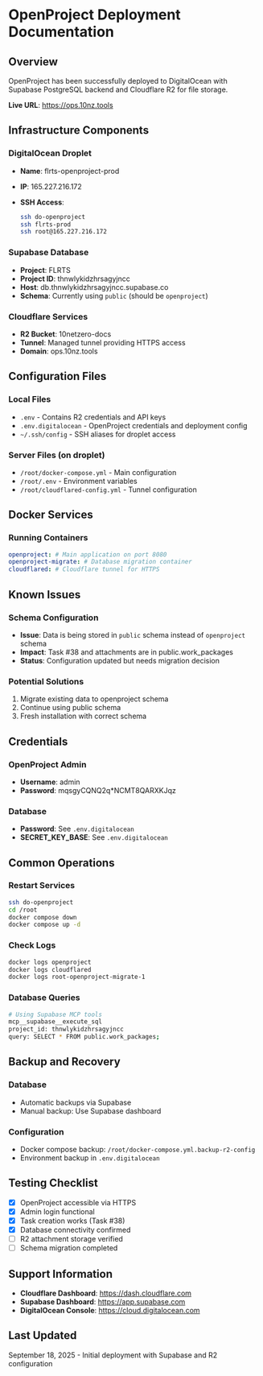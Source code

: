 # OpenProject Deployment Documentation

## Overview

OpenProject has been successfully deployed to DigitalOcean with Supabase
PostgreSQL backend and Cloudflare R2 for file storage.

**Live URL**: <https://ops.10nz.tools>

## Infrastructure Components

### DigitalOcean Droplet

- **Name**: flrts-openproject-prod
- **IP**: 165.227.216.172
- **SSH Access**:

  ```bash
  ssh do-openproject
  ssh flrts-prod
  ssh root@165.227.216.172
  ```

### Supabase Database

- **Project**: FLRTS
- **Project ID**: thnwlykidzhrsagyjncc
- **Host**: db.thnwlykidzhrsagyjncc.supabase.co
- **Schema**: Currently using `public` (should be `openproject`)

### Cloudflare Services

- **R2 Bucket**: 10netzero-docs
- **Tunnel**: Managed tunnel providing HTTPS access
- **Domain**: ops.10nz.tools

## Configuration Files

### Local Files

- `.env` - Contains R2 credentials and API keys
- `.env.digitalocean` - OpenProject credentials and deployment config
- `~/.ssh/config` - SSH aliases for droplet access

### Server Files (on droplet)

- `/root/docker-compose.yml` - Main configuration
- `/root/.env` - Environment variables
- `/root/cloudflared-config.yml` - Tunnel configuration

## Docker Services

### Running Containers

```yaml
openproject: # Main application on port 8080
openproject-migrate: # Database migration container
cloudflared: # Cloudflare tunnel for HTTPS
```

## Known Issues

### Schema Configuration

- **Issue**: Data is being stored in `public` schema instead of `openproject`
  schema
- **Impact**: Task #38 and attachments are in public.work_packages
- **Status**: Configuration updated but needs migration decision

### Potential Solutions

1. Migrate existing data to openproject schema
2. Continue using public schema
3. Fresh installation with correct schema

## Credentials

### OpenProject Admin

- **Username**: admin
- **Password**: mqsgyCQNQ2q\*NCMT8QARXKJqz

### Database

- **Password**: See `.env.digitalocean`
- **SECRET_KEY_BASE**: See `.env.digitalocean`

## Common Operations

### Restart Services

```bash
ssh do-openproject
cd /root
docker compose down
docker compose up -d
```

### Check Logs

```bash
docker logs openproject
docker logs cloudflared
docker logs root-openproject-migrate-1
```

### Database Queries

```bash
# Using Supabase MCP tools
mcp__supabase__execute_sql
project_id: thnwlykidzhrsagyjncc
query: SELECT * FROM public.work_packages;
```

## Backup and Recovery

### Database

- Automatic backups via Supabase
- Manual backup: Use Supabase dashboard

### Configuration

- Docker compose backup: `/root/docker-compose.yml.backup-r2-config`
- Environment backup in `.env.digitalocean`

## Testing Checklist

- [x] OpenProject accessible via HTTPS
- [x] Admin login functional
- [x] Task creation works (Task #38)
- [x] Database connectivity confirmed
- [ ] R2 attachment storage verified
- [ ] Schema migration completed

## Support Information

- **Cloudflare Dashboard**: <https://dash.cloudflare.com>
- **Supabase Dashboard**: <https://app.supabase.com>
- **DigitalOcean Console**: <https://cloud.digitalocean.com>

## Last Updated

September 18, 2025 - Initial deployment with Supabase and R2 configuration
